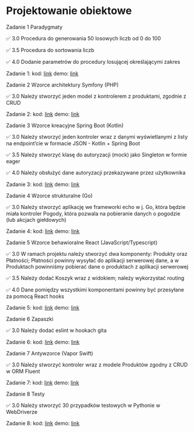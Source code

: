 # Projektowanie obiektowe

Zadanie 1 Paradygmaty

✅ 3.0 Procedura do generowania 50 losowych liczb od 0 do 100

✅ 3.5 Procedura do sortowania liczb

✅ 4.0 Dodanie parametrów do procedury losującej określającymi zakres

Zadanie 1: kod: [link](https://github.com/parabola01/projektowanie_obiektowe/blob/main/zadanie1/zadanie1.pas) demo: [link](https://github.com/parabola01/projektowanie_obiektowe/blob/main/demos/zadanie1.mkv)

Zadanie 2 Wzorce architektury Symfony (PHP)

✅ 3.0 Należy stworzyć jeden model z kontrolerem z produktami, zgodnie z CRUD

Zadanie 2: kod: [link](https://github.com/parabola01/projektowanie_obiektowe/tree/main/zadanie2/zadanie2) demo: [link](https://github.com/parabola01/projektowanie_obiektowe/blob/main/demos/zadanie2.mkv)

Zadanie 3 Wzorce kreacyjne Spring Boot (Kotlin)

✅ 3.0 Należy stworzyć jeden kontroler wraz z danymi wyświetlanymi z
listy na endpoint’cie w formacie JSON - Kotlin + Spring Boot

✅ 3.5 Należy stworzyć klasę do autoryzacji (mock) jako Singleton w
formie eager

✅ 4.0 Należy obsłużyć dane autoryzacji przekazywane przez użytkownika

Zadanie 3: kod: [link](https://github.com/parabola01/projektowanie_obiektowe/tree/main/zadanie3/zadanie3/zadanie3) demo: [link](https://github.com/parabola01/projektowanie_obiektowe/blob/main/demos/zadanie3.mkv)

Zadanie 4 Wzorce strukturalne (Go)

✅ 3.0 Należy stworzyć aplikację we frameworki echo w j. Go, która będzie
miała kontroler Pogody, która pozwala na pobieranie danych o pogodzie
(lub akcjach giełdowych)

Zadanie 4: kod: [link](https://github.com/parabola01/projektowanie_obiektowe/tree/main/zadanie4) demo: [link](https://github.com/parabola01/projektowanie_obiektowe/blob/main/demos/zadanie4.mkv)

Zadanie 5 Wzorce behawioralne React (JavaScript/Typescript)

✅ 3.0 W ramach projektu należy stworzyć dwa komponenty: Produkty oraz Płatności; Płatności powinny wysyłać do aplikacji serwerowej dane, a w Produktach powinniśmy pobierać dane o produktach z aplikacji serwerowej

✅ 3.5 Należy dodać Koszyk wraz z widokiem; należy wykorzystać routing

✅ 4.0 Dane pomiędzy wszystkimi komponentami powinny być przesyłane za pomocą React hooks

Zadanie 5: kod: [link](https://github.com/parabola01/projektowanie_obiektowe/tree/main/zadanie5/app) demo: [link](https://github.com/parabola01/projektowanie_obiektowe/blob/main/demos/zadanie5.mkv)

Zadanie 6 Zapaszki

✅ 3.0 Należy dodać eslint w hookach gita

Zadanie 6: kod: [link](https://github.com/parabola01/projektowanie_obiektowe/tree/main/zadanie6/app) demo: [link](https://github.com/parabola01/projektowanie_obiektowe/blob/main/demos/zadanie6.mkv)

Zadanie 7 Antywzorce (Vapor Swift)

✅ 3.0 Należy stworzyć kontroler wraz z modele Produktów zgodny z CRUD w ORM Fluent

Zadanie 7: kod: [link](https://github.com/parabola01/projektowanie_obiektowe/tree/bd6a1a979c7ab69c9153835a988517f07d77f055/zadanie7) demo: [link](https://github.com/parabola01/projektowanie_obiektowe/blob/main/demos/zadanie7.mkv)

Zadanie 8 Testy

✅ 3.0 Należy stworzyć 30 przypadków testowych w Pythonie w WebDriverze

Zadanie 8: kod: [link](https://github.com/parabola01/projektowanie_obiektowe/tree/be219b8dc4afa155d12f133a580a82e33f990b86) demo: [link](https://github.com/parabola01/projektowanie_obiektowe/blob/main/demos/zadanie8.mkv)
